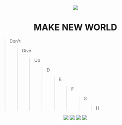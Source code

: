 <div align="center">
  <img src="https://capsule-render.vercel.app/api?type=Waving&text=Back&fontAlign=30&fontSize=100&animation=fadeIn&color=0:b8eaf2,100:3782de&fontColor=ffffff&height=220" />
</div>

<div align="center" >
  <h1>MAKE NEW WORLD</h1>
</div>

>Don't
>>Give
>>>Up
>>>>D
>>>>>E
>>>>>>F
>>>>>>>G
>>>>>>>>H
>>>>>>>>
<div align="center">
	<img src="https://img.shields.io/badge/Javascript-F7DF1E?style=flat&logo=Javascript&logoColor=white" />
	<img src="https://img.shields.io/badge/HTML5-E34F26?style=flat&logo=HTML5&logoColor=white" />
	<img src="https://img.shields.io/badge/PHP-777BB4?style=flat&logo=php&logoColor=white" />
	<img src="https://img.shields.io/badge/CSS-1572B6?style=flat&logo=CSS3&logoColor=white" />
</div>
